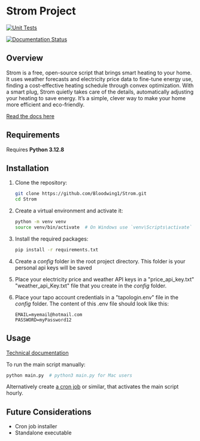 # Strom Project

[![Unit Tests](https://github.com/Bloodwing1/Strom/actions/workflows/strom-tests.yml/badge.svg)](https://github.com/Bloodwing1/Strom/actions/workflows/strom-tests.yml)

[![Documentation Status](https://img.shields.io/badge/documentation-yes-brightgreen)](https://janbalanya.com/strom-docs/)


## Overview

Strom is a free, open-source script that brings smart heating to your home. It uses weather forecasts and electricity price data to fine-tune energy use, finding a cost-effective heating schedule through convex optimization. With a smart plug, Strom quietly takes care of the details, automatically adjusting your heating to save energy. It’s a simple, clever way to make your home more efficient and eco-friendly.

[Read the docs here](https://janbalanya.com/strom-docs/)

## Requirements

Requires **Python 3.12.8**

## Installation

1. Clone the repository:

    ```sh
    git clone https://github.com/Bloodwing1/Strom.git
    cd Strom
    ```

2. Create a virtual environment and activate it:

    ```sh
    python -m venv venv
    source venv/bin/activate  # On Windows use `venv\Scripts\activate`
    ```

3. Install the required packages:

    ```sh
    pip install -r requirements.txt
    ```

4. Create a _config_ folder in the root project directory. This folder is your personal api keys will be saved
5. Place your electricity price and weather API keys in a "price_api_key.txt" "weather_api_Key.txt" file that you create in the _config_ folder.
6. Place your tapo account credentials in a "tapologin.env" file in the _config_ folder. The content of this .env file should look like this:

    ```env
    EMAIL=myemail@hotmail.com
    PASSWORD=myPassword12
    ```

## Usage

[Technical documentation](https://janbalanya.com/strom-docs/)

To run the main script manually:

```sh
python main.py  # python3 main.py for Mac users
```

Alternatively create [a cron job](https://www.freecodecamp.org/news/cron-jobs-in-linux/) or similar, that activates the main script hourly.

## Future Considerations

- Cron job installer
- Standalone executable
